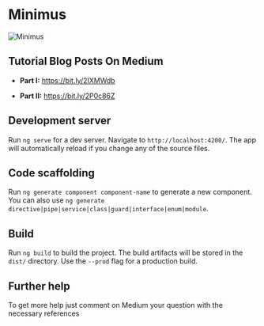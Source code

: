 # Minimus

![Minimus](https://miro.medium.com/max/3600/1*57lZyqXY85XSTYR3IuZKCg.png)

## Tutorial Blog Posts On Medium

- **Part I:** https://bit.ly/2IXMWdb

- **Part II:** https://bit.ly/2P0c86Z

## Development server

Run `ng serve` for a dev server. Navigate to `http://localhost:4200/`. The app will automatically reload if you change any of the source files.

## Code scaffolding

Run `ng generate component component-name` to generate a new component. You can also use `ng generate directive|pipe|service|class|guard|interface|enum|module`.

## Build

Run `ng build` to build the project. The build artifacts will be stored in the `dist/` directory. Use the `--prod` flag for a production build.

## Further help

To get more help just comment on Medium your question with the necessary references
